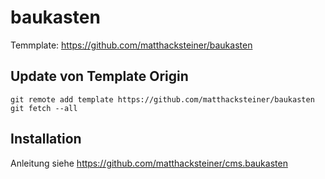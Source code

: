 # baukasten
Temmplate: https://github.com/matthacksteiner/baukasten

## Update von Template Origin
`git remote add template https://github.com/matthacksteiner/baukasten`
`git fetch --all`

## Installation
Anleitung siehe https://github.com/matthacksteiner/cms.baukasten
